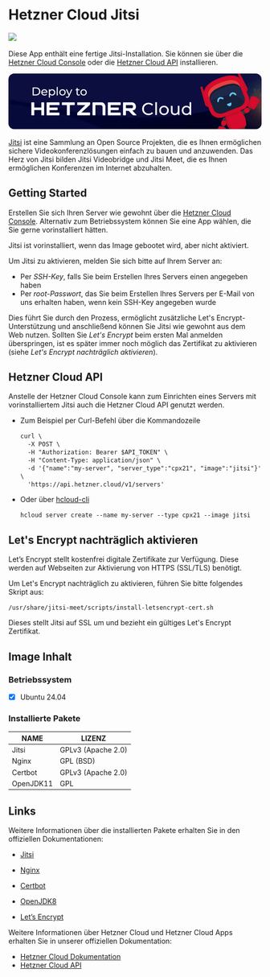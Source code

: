 # Hetzner Cloud Jitsi

<img src="images/jitsi-logo.png" height="97px">
<br>

Diese App enthält eine fertige Jitsi-Installation.
Sie können sie über die [Hetzner Cloud Console](https://console.hetzner.cloud) oder die [Hetzner Cloud API](https://docs.hetzner.cloud/#servers-create-a-server) installieren.

[![Deploy to Hetzner Cloud](../../shared/images/deploy_to_hetzner.png)](https://console.hetzner.cloud/deploy/jitsi)

[Jitsi](https://jitsi.org/) ist eine Sammlung an Open Source Projekten, die es Ihnen ermöglichen sichere Videokonferenzlösungen einfach zu bauen und anzuwenden. Das Herz von Jitsi bilden Jitsi Videobridge und Jitsi Meet, die es Ihnen ermöglichen Konferenzen im Internet abzuhalten.

## Getting Started

Erstellen Sie sich Ihren Server wie gewohnt über die [Hetzner Cloud Console](https://console.hetzner.cloud). Alternativ zum Betriebssystem können Sie eine App wählen, die Sie gerne vorinstalliert hätten.

Jitsi ist vorinstalliert, wenn das Image gebootet wird, aber nicht aktiviert.

Um Jitsi zu aktivieren, melden Sie sich bitte auf Ihrem Server an:

- Per _SSH-Key_, falls Sie beim Erstellen Ihres Servers einen angegeben haben
- Per _root-Passwort_, das Sie beim Erstellen Ihres Servers per E-Mail von uns erhalten haben, wenn kein SSH-Key angegeben wurde

Dies führt Sie durch den Prozess, ermöglicht zusätzliche Let's Encrypt-Unterstützung und anschließend können Sie Jitsi wie gewohnt aus dem Web nutzen. Sollten Sie _Let's Encrypt_ beim ersten Mal anmelden überspringen, ist es später immer noch möglich das Zertifikat zu aktivieren (siehe _Let's Encrypt nachträglich aktivieren_).

## Hetzner Cloud API

Anstelle der Hetzner Cloud Console kann zum Einrichten eines Servers mit vorinstalliertem Jitsi auch die Hetzner Cloud API genutzt werden.

- Zum Beispiel per Curl-Befehl über die Kommandozeile

  ```
  curl \
  	-X POST \
  	-H "Authorization: Bearer $API_TOKEN" \
  	-H "Content-Type: application/json" \
  	-d '{"name":"my-server", "server_type":"cpx21", "image":"jitsi"}' \
  	'https://api.hetzner.cloud/v1/servers'
  ```

- Oder über [hcloud-cli](https://github.com/hetznercloud/cli)

  ```
  hcloud server create --name my-server --type cpx21 --image jitsi
  ```

## Let's Encrypt nachträglich aktivieren

Let’s Encrypt stellt kostenfrei digitale Zertifikate zur Verfügung. Diese werden auf Webseiten zur Aktivierung von HTTPS (SSL/TLS) benötigt.

Um Let's Encrypt nachträglich zu aktivieren, führen Sie bitte folgendes Skript aus:

```
/usr/share/jitsi-meet/scripts/install-letsencrypt-cert.sh
```

Dieses stellt Jitsi auf SSL um und bezieht ein gültiges Let's Encrypt Zertifikat.

## Image Inhalt

### Betriebssystem

- [x] Ubuntu 24.04

### Installierte Pakete

| NAME      | LIZENZ             |
| --------- | ------------------ |
| Jitsi     | GPLv3 (Apache 2.0) |
| Nginx     | GPL (BSD)          |
| Certbot   | GPLv3 (Apache 2.0) |
| OpenJDK11 | GPL                |

## Links

Weitere Informationen über die installierten Pakete erhalten Sie in den offiziellen Dokumentationen:

- [Jitsi](https://jitsi.github.io/handbook/docs/intro)
- [Nginx](http://nginx.org/en/docs/)
- [Certbot](https://certbot.eff.org/docs/)
- [OpenJDK8](https://openjdk.java.net/projects/jdk8/)

- [Let’s Encrypt](https://letsencrypt.org/de/docs/)

Weitere Informationen über Hetzner Cloud und Hetzner Cloud Apps erhalten Sie in unserer offiziellen Dokumentation:

- [Hetzner Cloud Dokumentation](https://docs.hetzner.com/de/cloud/)
- [Hetzner Cloud API](https://docs.hetzner.cloud/)
